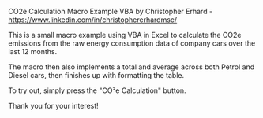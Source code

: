 CO2e Calculation Macro Example VBA by Christopher Erhard - https://www.linkedin.com/in/christophererhardmsc/ 


This is a small macro example using VBA in Excel to calculate the CO2e emissions from the raw energy consumption data of company cars over the last 12 months.

The macro then also implements a total and average across both Petrol and Diesel cars, then finishes up with formatting the table.

To try out, simply press the "CO²e Calculation" button.

Thank you for your interest!
